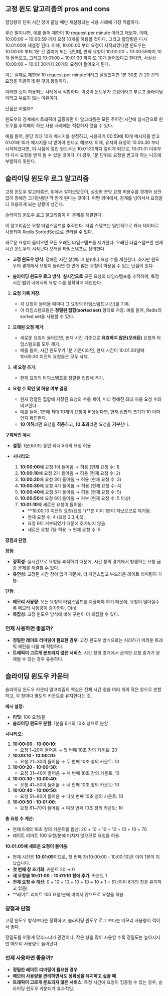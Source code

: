 ## 고정 윈도 알고리즘의 pros and cons


할당량이 단위 시간 창이 끝날 때만 재설정되는 사용 사례에 가장 적합하다.

무슨 말이냐면, 예를 들어 제한이 10 request per minute 이라고 해보자. 이때, 10:00:00 ~ 10:00:59 까지 요청 10개를 허용할 것이다. 그리고 할당량은 다시 10:01:00에 재설정 된다. 이때, 10:00:00 부터 요청이 시작되었다면 윈도우는 10:00:00 부터 1분 간 열리게 되는 것인데, 만약 요청이 10:00:00 ~ 10:00:59까지 10개 들어오고, 그리고 10:01:00 ~ 10:01:30 까지 또 10개 들어왔다고 한다면, 사실상 10:00:00 ~ 10:01:30까지 20개의 요청이 들어오게 된다.

이는 실제로 제한을 10 request per minute이라고 설정했지만 1분 30초 간 20 건의 요청을 허용하게 된 것과 동일하다.

이러한 것이 허용되는 사례에서 적합하다. 이것이 윈도우가 고정이라고 부르고 슬라이딩이라고 부르지 않는 이유이다.

단점은 어떨까?

윈도우의 경계에서 트래픽이 급증하면 이 알고리즘은 모든 주어진 시간에 실시간으로 윈도우를 추적해야 하는 사용 사례에는 적합하지 않을 수 있다.

예를 들어, 분당 최대 10개 메시지를 설정하고, 사용자가 00:59에 10개 메시지를 받고 01:01에 10개 메시지를 더 받아야 한다고 해보자. 이때, 유저의 요청이 10:00:30 부터 시작되었다면, 이 시점에 열린 윈도우는 10:01:30까지 열리게 되므로, 10:01:31 이후부터 다시 요청을 받게 될 수 있을 것이다. 이 경우, 1분 단위로 요청을 받고자 하는 니즈에 부합하지 못한다.



## 슬라이딩 윈도우 로그 알고리즘

고정 윈도우 알고리즘은, 위에서 살펴보았듯이, 설정한 분당 요청 허용수를 경계와 상관 없이 정해진 크기만큼만 딱 받게 된다는 것이다. 어떤 의미에서, 경계를 넘어서서 요청을 더 허용하게 되는 상황이 생긴다.

슬라이딩 윈도우 로그 알고리즘이 이 문제를 해결한다.

이 알고리즘은 요청 타임스탬프를 추적한다. 타임 스탬프는 일반적으로 캐시 데이터로 사용되며 Redis SortedSet으로 관리될 수 있다.

새로운 요청이 들어오면 모든 오래된 타임스탬프를 제거한다. 오래된 타임스탬프란 현재 시간 윈도우의 시작보다 오래된 타임스탬프로 정의한다.


- **고정 윈도우 방식**: 정해진 시간 창(예: 매 분)마다 요청 수를 제한한다. 하지만 윈도우의 경계에서 요청이 몰리면 한 번에 많은 요청이 허용될 수 있는 단점이 있다.

- **슬라이딩 윈도우 로그 방식**: **실시간으로** 모든 요청의 타임스탬프를 추적하여, 특정 시간 범위 내에서의 요청 수를 정확하게 제한한다.


1. **요청 기록 저장**:
    - 각 요청이 들어올 때마다 그 요청의 타임스탬프(시간)를 기록.
    - 이 타임스탬프들은 **정렬된 집합(sorted set)** 형태로 저장. 예를 들어, Redis의 sorted set을 사용할 수 있다.

2. **오래된 요청 제거**:
    - 새로운 요청이 들어오면, 현재 시간 기준으로 **유효하지 않은(오래된)** 요청의 타임스탬프를 모두 제거.
    - 예를 들어, 시간 윈도우가 1분 기준이라면, 현재 시간이 10:01:30일때 10:00:30 이전의 요청들은 모두 삭제.

3. **새 요청 추가**:
    - 현재 요청의 타임스탬프를 정렬된 집합에 추가.

4. **요청 수 확인 및 허용 여부 결정**:
    - 현재 정렬된 집합에 저장된 요청의 수를 세어, 미리 정해진 최대 허용 요청 수와 비교한다.
    - 예를 들어, 1분에 최대 10개의 요청이 허용된다면, 현재 집합의 크기가 10 이하인지 확인한다.
    - **10 이하**라면 요청을 **허용**하고, **10 초과**라면 요청을 **거부**한다.



**구체적인 예시**

- **설정**: 1분(60초) 동안 최대 5개의 요청 허용

- **시나리오**:
    1. **10:00:00**에 요청 1이 들어옴 → 허용 (현재 요청 수: 1)
    2. **10:00:10**에 요청 2가 들어옴 → 허용 (현재 요청 수: 2)
    3. **10:00:20**에 요청 3이 들어옴 → 허용 (현재 요청 수: 3)
    4. **10:00:30**에 요청 4가 들어옴 → 허용 (현재 요청 수: 4)
    5. **10:00:40**에 요청 5가 들어옴 → 허용 (현재 요청 수: 5)
    6. **10:00:50**에 요청 6이 들어옴 → 거부 (현재 요청 수: 5 이상)
    7. **10:01:10**에 새로운 요청이 들어옴:
        - **10:00:10 이전의 요청(요청 1)**은 이미 1분이 지났으므로 제거됨.
        - 현재 요청 수: 4 (요청 2,3,4,5)
        - 요청 6이 거부되었기 때문에 추가되지 않음.
        - 새로운 요청 7을 허용 → 현재 요청 수: 5

**장점과 단점**

**장점**:
- **정확성**: 실시간으로 요청을 추적하기 때문에, 시간 창의 경계에서 발생하는 요청 급증 문제를 해결할 수 있다.
- **유연성**: 고정된 시간 창이 없기 때문에, 더 자연스럽고 부드러운 레이트 리미팅이 가능.

**단점**:
- **메모리 사용량**: 모든 요청의 타임스탬프를 저장해야 하기 때문에, 요청이 많아질수록 메모리 사용량이 증가한다. O(n)
- **복잡성**: 고정 윈도우 방식에 비해 구현이 더 복잡할 수 있다.

### **언제 사용하면 좋을까?**
- **정밀한 레이트 리미팅이 필요한 경우**: 고정 윈도우 방식으로는 처리하기 어려운 트래픽 패턴을 다룰 때 적합하다.
- **트래픽이 고르게 분포되지 않은 서비스**: 시간 창의 경계에서 급격한 요청 증가가 문제될 수 있는 경우 유용하다.





## **슬라이딩 윈도우 카운터**

슬라이딩 윈도우 카운터 알고리즘의 핵심은 전체 시간 창을 여러 개의 작은 창으로 분할하고, 각 창마다 별도의 카운트를 유지한다는 것.

**예시 설정:**
- **리밋**: 100 요청/분
- **슬라이딩 윈도우 분할**: 1분을 6개의 10초 창으로 분할

**시나리오:**
1. **10:00:00 - 10:00:10**:
    - 요청 1~20이 들어옴 → 첫 번째 10초 창의 카운트: 20
2. **10:00:10 - 10:00:20**:
    - 요청 21~30이 들어옴 → 두 번째 10초 창의 카운트: 10
3. **10:00:20 - 10:00:30**:
    - 요청 31~40이 들어옴 → 세 번째 10초 창의 카운트: 10
4. **10:00:30 - 10:00:40**:
    - 요청 41~50이 들어옴 → 네 번째 10초 창의 카운트: 10
5. **10:00:40 - 10:00:50**:
    - 요청 51~60이 들어옴 → 다섯 번째 10초 창의 카운트: 10
6. **10:00:50 - 10:01:00**:
    - 요청 61~70이 들어옴 → 여섯 번째 10초 창의 카운트: 10

**총 요청 수 계산:**
- 현재 6개의 10초 창의 카운트를 합산: 20 + 10 + 10 + 10 + 10 + 10 = 70
- 레이트 리미트 100 요청/분에 미치지 않으므로 요청을 허용.

**10:01:05에 새로운 요청이 들어옴:**
- 현재 시간은 **10:01:05**이므로, 첫 번째 창(10:00:00 - 10:00:10)은 이미 1분이 지났습니다.
- **첫 번째 창 초기화**: 카운트 20 → 0
- **새 요청을 10:01:00 - 10:01:10 창에 추가**: 카운트 1
- **전체 요청 수 계산**: 0 + 10 + 10 + 10 + 10 + 10 + 1 = 51 (이미 6개의 창을 유지하고 있음)
- **레이트 리미트 100 요청/분에 미치지 않으므로 요청을 허용.

### **장점과 단점**

고정 윈도우 방식보다는 정확하고, 슬라이딩 윈도우 로그 보다는 메모리 사용량이 적어서 좋다.

정밀도를 어떻게 맞추느냐가 관건이다. 작은 창을 많이 사용할 수록 정밀도는 높아지지만 메모리 사용량도 늘어난다.

### **언제 사용하면 좋을까?**
- **정밀한 레이트 리미팅이 필요한 경우**
- **메모리 사용량을 관리하면서도 정확성을 유지하고 싶을 때**
- **트래픽이 고르게 분포되지 않은 서비스**: 특정 시간에 요청이 집중될 수 있는 경우, 슬라이딩 윈도우 카운터가 효과적임.
